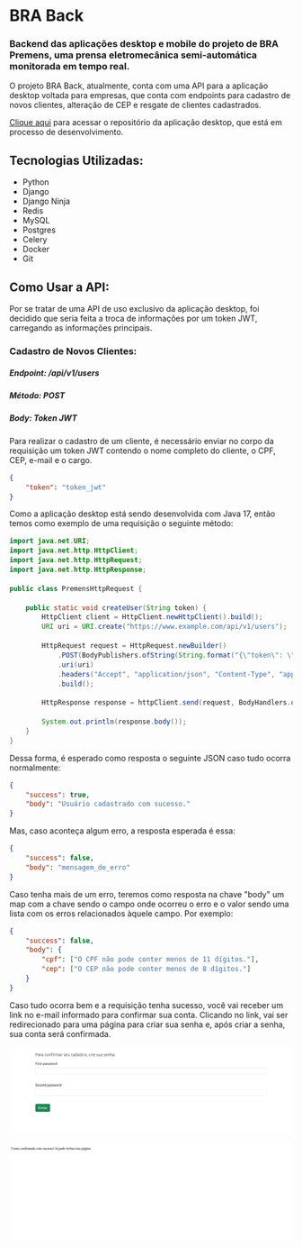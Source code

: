# BRA Back
### Backend das aplicações desktop e mobile do projeto de BRA Premens, uma prensa eletromecânica semi-automática monitorada em tempo real.

O projeto BRA Back, atualmente, conta com uma API para a aplicação desktop voltada para empresas, que conta com endpoints para cadastro de novos clientes, alteração de CEP e resgate de clientes cadastrados.

[Clique aqui](https://github.com/weblerson/bra-desktop) para acessar o repositório da aplicação desktop, que está em processo de desenvolvimento.

## Tecnologias Utilizadas:
- Python
- Django
- Django Ninja
- Redis
- MySQL
- Postgres
- Celery
- Docker
- Git

## Como Usar a API:

Por se tratar de uma API de uso exclusivo da aplicação desktop, foi decidido que seria feita a troca de informações por um token JWT, carregando as informações principais.

### Cadastro de Novos Clientes:
##### Endpoint: /api/v1/users
##### Método: POST
##### Body: Token JWT

Para realizar o cadastro de um cliente, é necessário enviar no corpo da requisição um token JWT contendo o nome completo do cliente, o CPF, CEP, e-mail e o cargo.

```json
{
    "token": "token_jwt"
}
```

Como a  aplicação desktop está sendo desenvolvida com Java 17, então temos como exemplo de uma requisição o seguinte método:

```java
import java.net.URI;
import java.net.http.HttpClient;
import java.net.http.HttpRequest;
import java.net.http.HttpResponse;

public class PremensHttpRequest {

    public static void createUser(String token) {
        HttpClient client = HttpClient.newHttpClient().build();
        URI uri = URI.create("https://www.example.com/api/v1/users");

        HttpRequest request = HttpRequest.newBuilder()
            .POST(BodyPublishers.ofString(String.format("{\"token\": \"%s\"}", token)))
            .uri(uri)
            .headers("Accept", "application/json", "Content-Type", "application/json")
            .build();

        HttpResponse response = httpClient.send(request, BodyHandlers.ofString());

        System.out.println(response.body());
    }
}
```

Dessa forma, é esperado como resposta o seguinte JSON caso tudo ocorra normalmente:

```json
{
    "success": true,
    "body": "Usuário cadastrado com sucesso."
}
```

Mas, caso aconteça algum erro, a resposta esperada é essa:

```json
{
    "success": false,
    "body": "mensagem_de_erro"
}
```

Caso tenha mais de um erro, teremos como resposta na chave "body" um map com a chave sendo o campo onde ocorreu o erro e o valor sendo uma lista com os erros relacionados àquele campo. Por exemplo:

```json
{
    "success": false,
    "body": {
        "cpf": ["O CPF não pode conter menos de 11 dígitos."],
        "cep": ["O CEP não pode conter menos de 8 dígitos."]
    }
}
```

Caso tudo ocorra bem e a requisição tenha sucesso, você vai receber um link no e-mail informado para confirmar sua conta. Clicando no link, vai ser redirecionado para uma página para criar sua senha e, após criar a senha, sua conta será confirmada.

![Página de criação de senha](./src/create_password.png)

![Página de confirmação de conta](./src/account_confirmed.png)